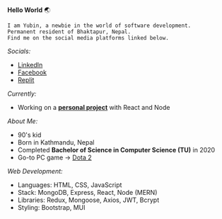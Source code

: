 **Hello World** 🌏  

```
I am Yubin, a newbie in the world of software development.  
Permanent resident of Bhaktapur, Nepal.
Find me on the social media platforms linked below.  
```  

*Socials:*  
- [LinkedIn](https://www.linkedin.com/in/yubinkarki/)  
- [Facebook](https://www.facebook.com/yubinkarki/)  
- [Replit](https://replit.com/@YubinKarki)  

*Currently:*  
- Working on a **[personal project](https://github.com/yubinkarki/Projecter)** with React and Node

*About Me:*  
- 90's kid
- Born in Kathmandu, Nepal
- Completed **Bachelor of Science in Computer Science (TU)** in 2020
- Go-to PC game → [Dota 2](https://www.dota2.com/home)

*Web Development:*  
- Languages: HTML, CSS, JavaScript  
- Stack: MongoDB, Express, React, Node (MERN)
- Libraries: Redux, Mongoose, Axios, JWT, Bcrypt  
- Styling: Bootstrap, MUI  
